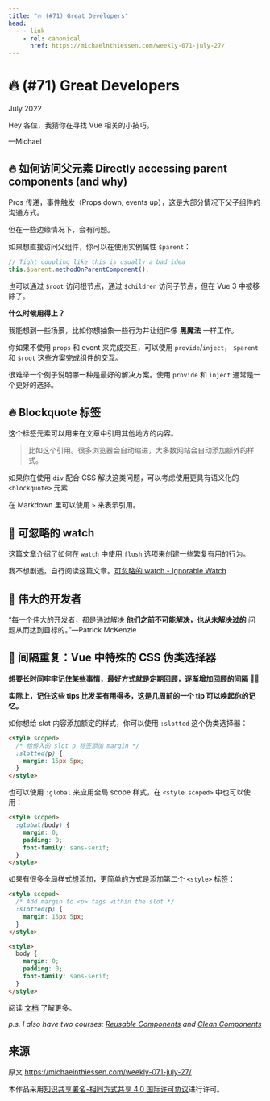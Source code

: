```yaml
---
title: "🔥 (#71) Great Developers"
head:
  - - link
    - rel: canonical
      href: https://michaelnthiessen.com/weekly-071-july-27/
---
```


# 🔥 (#71) Great Developers

July 2022

Hey 各位，我猜你在寻找 Vue 相关的小技巧。

—Michael

## 🔥 如何访问父元素 Directly accessing parent components (and why)

Pros 传递，事件触发（Props down, events up），这是大部分情况下父子组件的沟通方式。

但在一些边缘情况下，会有问题。

如果想直接访问父组件，你可以在使用实例属性 `$parent`：

```javascript
// Tight coupling like this is usually a bad idea
this.$parent.methodOnParentComponent();
```

也可以通过 `$root` 访问根节点，通过 `$children` 访问子节点，但在 Vue 3 中被移除了。

**什么时候用得上？**

我能想到一些场景，比如你想抽象一些行为并让组件像 **黑魔法** 一样工作。

你如果不使用 `props` 和 event 来完成交互，可以使用 `provide`/`inject`， `$parent` 和 `$root` 这些方案完成组件的交互。

很难举一个例子说明哪一种是最好的解决方案。使用 `provide` 和 `inject` 通常是一个更好的选择。

## 🔥 Blockquote 标签

这个标签元素可以用来在文章中引用其他地方的内容。

> 比如这个引用。很多浏览器会自动缩进，大多数网站会自动添加额外的样式。

如果你在使用 `div` 配合 CSS 解决这类问题，可以考虑使用更具有语义化的 `<blockquote>` 元素

在 Markdown 里可以使用 `>` 来表示引用。

## 📜 可忽略的 watch

这篇文章介绍了如何在 `watch` 中使用 `flush` 选项来创建一些繁复有用的行为。

我不想剧透，自行阅读这篇文章。[可忽略的 watch - Ignorable Watch](https://patak.dev/vue/ignorable-watch.html)

## 💬 伟大的开发者

“每一个伟大的开发者，都是通过解决 **他们之前不可能解决，也从未解决过的** 问题从而达到目标的。”—Patrick McKenzie

## 🧠 间隔重复：Vue 中特殊的 CSS 伪类选择器

**想要长时间牢牢记住某些事情，最好方式就是定期回顾，逐渐增加回顾的间隔 👨‍🔬**

**实际上，记住这些 tips 比发呆有用得多，这是几周前的一个 tip 可以唤起你的记忆。**

如你想给 slot 内容添加额定的样式，你可以使用 `:slotted` 这个伪类选择器：

```html
<style scoped>
  /* 给传入的 slot p 标签添加 margin */
  :slotted(p) {
    margin: 15px 5px;
  }
</style>
```

也可以使用 `:global` 来应用全局 scope 样式，在 `<style scoped>` 中也可以使用：

```html
<style scoped>
  :global(body) {
    margin: 0;
    padding: 0;
    font-family: sans-serif;
  }
</style>
```

如果有很多全局样式想添加，更简单的方式是添加第二个 `<style>` 标签：

```html
<style scoped>
  /* Add margin to <p> tags within the slot */
  :slotted(p) {
    margin: 15px 5px;
  }
</style>

<style>
  body {
    margin: 0;
    padding: 0;
    font-family: sans-serif;
  }
</style>
```

阅读 [文档](https://v3.vuejs.org/api/sfc-style.html#slotted-selectors) 了解更多。

_p.s. I also have two courses: [Reusable Components](https://michaelnthiessen.com/reusable-components) and [Clean Components](https://michaelnthiessen.com/clean-components)_

## 来源

原文 https://michaelnthiessen.com/weekly-071-july-27/

本作品采用[知识共享署名-相同方式共享 4.0 国际许可协议](http://creativecommons.org/licenses/by-sa/4.0/)进行许可。
